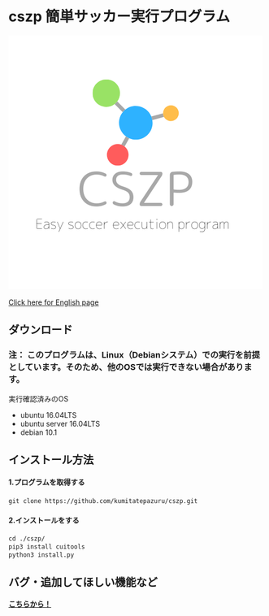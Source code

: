 # cszp 簡単サッカー実行プログラム
![Logo](https://raw.githubusercontent.com/kumitatepazuru/cszp/master/logo.png)

[Click here for English page](https://github.com/kumitatepazuru/cszp/blob/master/README.md)


## ダウンロード
### 注： このプログラムは、Linux（Debianシステム）での実行を前提としています。そのため、他のOSでは実行できない場合があります。
実行確認済みのOS
- ubuntu 16.04LTS
- ubuntu server 16.04LTS
- debian 10.1

## インストール方法

#### 1.プログラムを取得する
```git clone https://github.com/kumitatepazuru/cszp.git```
#### 2.インストールをする
``` 
cd ./cszp/
pip3 install cuitools
python3 install.py
```
## バグ・追加してほしい機能など
#### [こちらから！](https://github.com/kumitatepazuru/cszp/issues)
